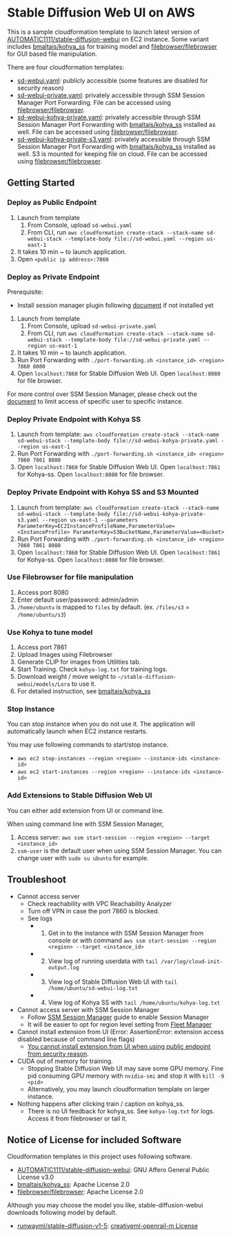 # Stable Diffusion Web UI on AWS

This is a sample cloudformation template to launch latest version of [AUTOMATIC1111/stable-diffusion-webui](https://github.com/AUTOMATIC1111/stable-diffusion-webui) on EC2 instance. Some variant includes [bmaltais/kohya_ss](https://github.com/bmaltais/kohya_ss) for training model and [filebrowser/filebrowser](https://github.com/filebrowser/filebrowser) for GUI based file manipulation.

There are four cloudformation templates:

- [sd-webui.yaml](sd-webui.yaml): publicly accessible (some features are disabled for security reason)
- [sd-webui-private.yaml](sd-webui-private.yaml): privately accessible through SSM Session Manager Port Forwarding. File can be accessed using [filebrowser/filebrowser](https://github.com/filebrowser/filebrowser).
- [sd-webui-kohya-private.yaml](sd-webui-kohya-private.yaml): privately accessible through SSM Session Manager Port Forwarding with [bmaltais/kohya_ss](https://github.com/bmaltais/kohya_ss) installed as well. File can be accessed using [filebrowser/filebrowser](https://github.com/filebrowser/filebrowser).
- [sd-webui-kohya-private-s3.yaml](sd-webui-kohya-private-s3.yaml): privately accessible through SSM Session Manager Port Forwarding with [bmaltais/kohya_ss](https://github.com/bmaltais/kohya_ss) installed as well. S3 is mounted for keeping file on cloud. File can be accessed using [filebrowser/filebrowser](https://github.com/filebrowser/filebrowser).

## Getting Started

### Deploy as Public Endpoint

1. Launch from template
   1. From Console, upload `sd-webui.yaml`
   2. From CLI, run `aws cloudformation create-stack --stack-name sd-webui-stack --template-body file://sd-webui.yaml --region us-east-1`
2. It takes 10 min ~ to launch application.
3. Open `<public ip address>:7860`

### Deploy as Private Endpoint

Prerequisite:
- Install session manager plugin following [document](https://docs.aws.amazon.com/systems-manager/latest/userguide/session-manager-working-with-install-plugin.html) if not installed yet

1. Launch from template
   1. From Console, upload `sd-webui-private.yaml`
   2. From CLI, run `aws cloudformation create-stack --stack-name sd-webui-stack --template-body file://sd-webui-private.yaml --region us-east-1`
2. It takes 10 min ~ to launch application.
3. Run Port Forwarding with `./port-forwarding.sh <instance_id> <region> 7860 8080`
4. Open `localhost:7860` for Stable Diffusion Web UI. Open `localhost:8080` for file browser.

For more control over SSM Session Manager, please check out the [document](https://docs.aws.amazon.com/systems-manager/latest/userguide/getting-started-restrict-access-examples.html) to limit access of specific user to specific instance.

### Deploy Private Endpoint with Kohya SS

1. Launch from template: `aws cloudformation create-stack --stack-name sd-webui-stack --template-body file://sd-webui-kohya-private.yaml --region us-east-1`
2. Run Port Forwarding with `./port-forwarding.sh <instance_id> <region> 7860 7861 8080`
3. Open `localhost:7860` for Stable Diffusion Web UI. Open `localhost:7861` for Kohya-ss. Open `localhost:8080` for file browser.

### Deploy Private Endpoint with Kohya SS and S3 Mounted

1. Launch from template: `aws cloudformation create-stack --stack-name sd-webui-stack --template-body file://sd-webui-kohya-private-s3.yaml --region us-east-1 --parameters ParameterKey=EC2InstanceProfileName,ParameterValue=<InstanceProfile> ParameterKey=S3BucketName,ParameterValue=<Bucket>`
2. Run Port Forwarding with `./port-forwarding.sh <instance_id> <region> 7860 7861 8080`
3. Open `localhost:7860` for Stable Diffusion Web UI. Open `localhost:7861` for Kohya-ss. Open `localhost:8080` for file browser.

### Use Filebrowser for file manipulation

1. Access port 8080
2. Enter default user/password: admin/admin
3. `/home/ubuntu` is mapped to `files` by default. (ex. `/files/s3` = `/home/ubuntu/s3`)

### Use Kohya to tune model

1. Access port 7861
2. Upload Images using Filebrowser
3. Generate CLIP for images from Utilities tab.
4. Start Training. Check `kohya-log.txt` for training logs.
5. Download weight / move weight to `~/stable-diffusion-webui/models/Lora` to use it.
6. For detailed instruction, see [bmaltais/kohya_ss](https://github.com/bmaltais/kohya_ss)

### Stop Instance

You can stop instance when you do not use it. The application will automatically launch when EC2 instance restarts.

You may use following commands to start/stop instance.

- `aws ec2 stop-instances --region <region> --instance-ids <instance-id>`
- `aws ec2 start-instances --region <region> --instance-ids <instance-id>`

### Add Extensions to Stable Diffusion Web UI

You can either add extension from UI or command line.

When using command line with SSM Session Manager,

1. Access server: `aws ssm start-session --region <region> --target <instance_id>`
2. `ssm-user` is the default user when using SSM Session Manager. You can change user with `sudo su ubuntu` for example.

## Troubleshoot

- Cannot access server
  - Check reachability with VPC Reachability Analyzer
  - Turn off VPN in case the port 7860 is blocked.
  - See logs
    - 1. Get in to the instance with SSM Session Manager from console or with command `aws ssm start-session --region <region> --target <instance_id>`
    - 2. View log of running userdata with `tail /var/log/cloud-init-output.log`
    - 3. View log of Stable Diffusion Web UI with `tail /home/ubuntu/sd-webui-log.txt`
    - 4. View log of Kohya SS with `tail /home/ubuntu/kohya-log.txt`
- Cannot access server with SSM Session Manager
  - Follow [SSM Session Manager](https://docs.aws.amazon.com/systems-manager/latest/userguide/session-manager-getting-started.html) guide to enable Session Manager
  - It will be easier to opt for region level setting from [Fleet Manager](https://us-east-1.console.aws.amazon.com/systems-manager/managed-instances/dhmc-configuration?region=us-east-1)
- Cannot install extension from UI (Error: AssertionError: extension access disabled because of command line flags)
  - [You cannot install extension from UI when using public endpoint from security reason](https://github.com/AUTOMATIC1111/stable-diffusion-webui/issues/7153).
- CUDA out of memory for training.
  - Stopping Stable Diffusion Web UI may save some GPU memory. Fine pid consuming GPU memory with `nvidia-smi` and stop it with `kill -9 <pid>`
  - Alternatively, you may launch cloudformation template on larger instance.
- Nothing happens after clicking train / caption on kohya_ss.
  - There is no UI feedback for kohya_ss. See `kohya-log.txt` for logs. Access it from filebrowser or tail it.


## Notice of License for included Software

Cloudformation templates in this project  uses following software.

- [AUTOMATIC1111/stable-diffusion-webui](https://github.com/AUTOMATIC1111/stable-diffusion-webui): GNU Affero General Public License v3.0
- [bmaltais/kohya_ss](https://github.com/bmaltais/kohya_ss): Apache License 2.0
- [filebrowser/filebrowser](https://github.com/filebrowser/filebrowser): Apache License 2.0

Although you may choose the model you like, stable-diffusion-webui downloads following model by default.

- [runwayml/stable-diffusion-v1-5](https://huggingface.co/runwayml/stable-diffusion-v1-5): [creativeml-openrail-m License](https://huggingface.co/spaces/CompVis/stable-diffusion-license)
